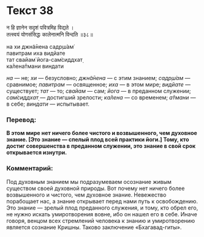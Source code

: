 # Текст 38

न हि ज्ञानेन सदृशं पवित्रमिह विद्यते ।  
तत्स्वयं योगसंसिद्धः कालेनात्मनि विन्दति ॥३८॥

на хи джн̃а̄нена садр̣ш́ам̇  
павитрам иха видйате  
тат свайам̇ йога-сам̇сиддхат̣  
ка̄лена̄тмани виндати

_на_ — не; _хи_ — безусловно; _джн̃а̄нена_ — с этим знанием; _садр̣ш́ам_ — сравнимое; _павитрам_ — освященное; _иха_ — в этом мире; _видйате_ — существует; _тат_ — то; _свайам_ — сам; _йога_ — в преданном служении; _сам̇сиддхат̣_ — достигший зрелости; _ка̄лена_ — со временем; _а̄тмани_ — в себе; _виндати_ — испытывает.

### Перевод:

**В этом мире нет ничего более чистого и возвышенного, чем духовное знание. [Это знание — спелый плод всей практики йоги.] Тому, кто достиг совершенства в преданном служении, это знание в свой срок открывается изнутри.**

### Комментарий:

Под духовным знанием мы подразумеваем осознание живым существом своей духовной природы. Вот почему нет ничего более возвышенного и чистого, чем духовное знание. Невежество порабощает нас, а знание открывает перед нами путь к освобождению. Это знание — зрелый плод преданного служения, и тому, кто обрел его, не нужно искать умиротворения вовне, ибо он нашел его в себе. Иначе говоря, венцом всех стремлений человека к знанию и умиротворению является сознание Кришны. Таково заключение «Бхагавад-гиты».